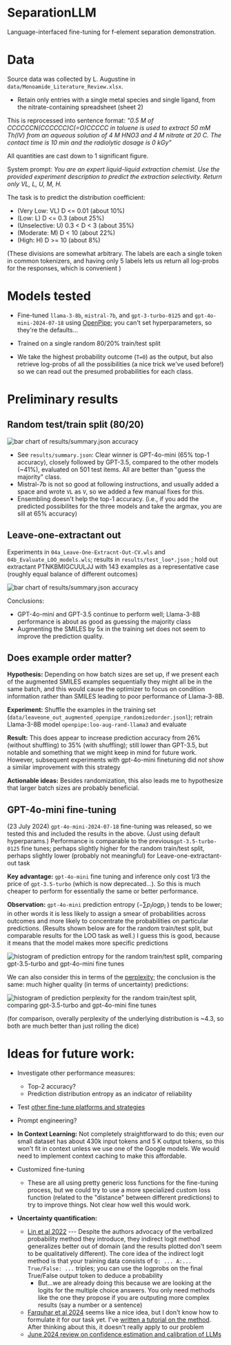 # SeparationLLM

 Language-interfaced fine-tuning for f-element separation demonstration.

# Data

 Source data was collected by L. Augustine in `data/Monoamide_Literature_Review.xlsx`.  
 - Retain only entries with a single metal species and single ligand, from the nitrate-containing spreadsheet (sheet 2)

 This is reprocessed into sentence format: *"0.5 M of CCCCCCN(CCCCCC)C(=O)CCCCC in toluene is used to extract 50 mM Th(IV) from an aqueous solution of 4 M HNO3 and 4 M nitrate at 20 C. The contact time is 10 min and the radiolytic dosage is 0 kGy"*

 All quantities are cast down to 1 significant figure.

 System prompt: *You are an expert liquid-liquid extraction chemist. Use the provided experiment description to predict the extraction selectivity. Return only VL, L, U, M, H.*

 The task is to predict the distribution coefficient:
 - (Very Low: VL) D <= 0.01  (about 10%)
 - (Low: L) D <= 0.3 (about 25%)
 - (Unselective: U)  0.3 < D < 3 (about 35%)
 - (Moderate: M)   D < 10 (about 22%)
 - (High: H)   D >= 10 (about 8%)

(These divisions are somewhat arbitrary. The labels are each a single token in common tokenizers, and having only 5 labels lets us return all log-probs for the responses, which is convenient )


# Models tested

- Fine-tuned `llama-3-8b`, `mistral-7b`, and `gpt-3-turbo-0125` and `gpt-4o-mini-2024-07-18` using [OpenPipe](http://openpipe.ai); you can't set hyperparameters, so they're the defaults...

- Trained on a single random 80/20% train/test split

- We take the highest probability outcome (`T=0`) as the output, but also retrieve log-probs of all the possibilities (a nice trick we've used before!) so we can read out the presumed probabilities for each class.

# Preliminary results

## Random test/train split (80/20)

![bar chart of results/summary.json accuracy](figures/random_split_prelim.jpg)

- See `results/summary.json`:  Clear winner is GPT-4o-mini (65% top-1 accuracy), closely followed by GPT-3.5, compared to the other models (~41%), evaluated on 501 test items.  All are better than "guess the majority" class.
- Mistral-7b is not so good at following instructions, and usually added a space and wrote `VL` as `V`, so we added a few manual fixes for this.
- Ensembling doesn't help the top-1 accuracy. (i.e., if you add the predicted possibilites for the three models and take the argmax, you are sill at 65% accuracy)

## Leave-one-extractant out

Experiments in `04a_Leave-One-Extracnt-Out-CV.wls` and `04b_Evaluate_LOO_models.wls`; results in `results/test_loo*.json` ; hold out extractant PTNKBMIGCUULJJ with 143 examples as a representative case (roughly equal balance of different outcomes)

![bar chart of results/summary.json accuracy](figures/loo_prelim.jpg)

Conclusions:
- GPT-4o-mini and GPT-3.5 continue to perform well; Llama-3-8B performance is about as good as guessing the majority class
- Augmenting the SMILES by 5x in the training set does not seem to improve the prediction quality.

## Does example order matter?

**Hypothesis:**  Depending on how batch sizes are set up, if we present each of the augmented SMILES examples sequentially they might all be in the same batch, and this would cause the optimizer to focus on condition information rather than SMILES leading to poor performance of Llama-3-8B.  

**Experiment:**  Shuffle the examples in the training set (`data/leaveone_out_augmented_openpipe_randomizedorder.jsonl`); retrain Llama-3-8B model `openpipe:loo-aug-rand-llama3` and evaluate

**Result:** This does appear to increase prediction accuracy from 26% (without shuffling) to 35% (with shuffling); still lower than GPT-3.5, but notable and something that we might keep in mind for future work.  However, subsequent experiments with gpt-4o-mini finetuning did *not* show a similar improvement with this strategy

**Actionable ideas:** Besides randomization, this also leads me to hypothesize that larger batch sizes are probably beneficial.

## GPT-4o-mini fine-tuning

(23 July 2024) `gpt-4o-mini-2024-07-18` fine-tuning was released, so we tested this and included the results in the above. (Just using default hyperparams.)  Performance is comparable to the previous`gpt-3.5-turbo-0125` fine tunes; perhaps slightly higher for the random train/test split, perhaps slightly lower (probably not meaningful) for Leave-one-extractant-out task

**Key advantage:** `gpt-4o-mini` fine tuning and inference only cost 1/3 the price of `gpt-3.5-turbo` (which is now deprecated...).  So this is much cheaper to perform for essentially the same or better performance. 

**Observation:**  `gpt-4o-mini` prediction entropy ($- \sum p_i log p_i$ ) tends to be lower; in other words it is less likely to assign a smear of probabilities across outcomes and more likely to concentrate the probabilities on particular predictions. (Results shown below are for the random train/test split, but comparable results for the LOO task as well.) I guess this is good, because it means that the model makes more specific predictions

![histogram of prediction entropy for the random train/test split, comparing gpt-3.5-turbo and gpt-4o-mini fine tunes](figures/prediction_entropy_prelim.jpg)


We can also consider this in terms of the [perplexity](https://en.wikipedia.org/wiki/Perplexity); the conclusion is the same: much higher quality (in terms of uncertainty) predictions:

![histogram of prediction perplexity for the random train/test split, comparing gpt-3.5-turbo and gpt-4o-mini fine tunes](figures/prediction_perplexity_prelim.jpg)

(for comparison, overally perplexity of the underlying distribution is ~4.3, so both are much better than just rolling the dice)

# Ideas for future work:

- Investigate other performance measures:
    - Top-2 accuracy?
    - Prediction distribution entropy as an indicator of reliability

- Test [other fine-tune platforms and strategies](https://jschrier.github.io/blog/2024/06/29/LLM-Finetuning-Notes.html) 

- Prompt engineering?

- **In Context Learning:**  Not completely straightforward to do this; even our small dataset has about 430k input tokens and 5 K output tokens, so this won't fit in context unless we use one of the Google models.  We would need to implement context caching to make this affordable.

- Customized fine-tuning
    - These are all using pretty generic loss functions for the fine-tuning process, but we could try to use a more specialized custom loss function (related to the "distance" between different predictions) to try to improve things. Not clear how well this would work.

- **Uncertainty quantification:** 
    - [Lin et al 2022](https://arxiv.org/abs/2205.14334) --- Despite the authors advocacy of the verbalized probability method they introduce, they indirect logit method generalizes better out of domain (and the results plotted don't seem to be qualitatively different).  The core idea of the indirect logit method is that your training data consists of `Q: ... A:... True/False: ...` triples; you can use the logprobs on the final True/False output token to deduce a probability
        - But...we are already doing this because we are looking at the logits for the multiple choice answers.  You only need methods like the one they propose if you are outputing more complex results (say a number or a sentence)
    - [Farquhar et al 2024](https://dx.doi.org/10.1038/s41586-024-07421-0) seems like a nice idea, but I don't know how to formulate it for our task yet.  I've [written a tutorial on the method](https://jschrier.github.io/blog/2024/07/31/Detecting-LLM-confabulations-with-semantic-entropy.html).  After thinking about this, it doesn't really apply to our problem
    - [June 2024 review on confidence estimation and calibration of LLMs](https://aclanthology.org/2024.naacl-long.366/) 